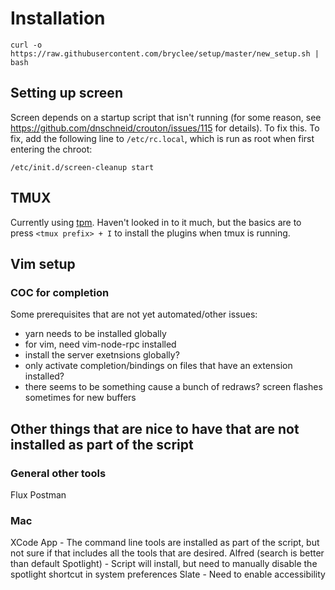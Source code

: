 # Installation

```
curl -o https://raw.githubusercontent.com/bryclee/setup/master/new_setup.sh | bash
```

## Setting up screen
Screen depends on a startup script that isn't running (for some reason, see https://github.com/dnschneid/crouton/issues/115 for details). To fix this. To fix, add the following line to `/etc/rc.local`, which is run as root when first entering the chroot:
```
/etc/init.d/screen-cleanup start
```

## TMUX
Currently using [tpm](https://github.com/tmux-plugins/tpm). Haven't looked in to it much, but the basics are to press `<tmux prefix> + I` to install the plugins when tmux is running.

## Vim setup

### COC for completion
Some prerequisites that are not yet automated/other issues:
 - yarn needs to be installed globally
 - for vim, need vim-node-rpc installed
 - install the server exetnsions globally?
 - only activate completion/bindings on files that have an extension installed?
 - there seems to be something cause a bunch of redraws? screen flashes sometimes for new buffers


## Other things that are nice to have that are not installed as part of the script

### General other tools

Flux
Postman

### Mac

XCode App - The command line tools are installed as part of the script, but not sure if that includes all the tools that are desired.
Alfred (search is better than default Spotlight)
    - Script will install, but need to manually disable the spotlight shortcut in system preferences
Slate
    - Need to enable accessibility
